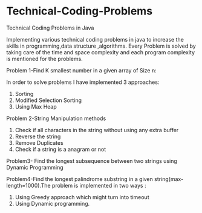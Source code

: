 # Technical-Coding-Problems
Technical Coding Problems in Java

Implementing various technical coding problems in java to increase the skills in programming,data structure ,algorithms.
Every Problem is solved by taking care of the time and space complexity and each program complexity is mentioned for the problems.

Problem 1-Find K smallest number in a given array of Size n:

In order to solve problems I have implemented 3 approaches:
  <ol><li>Sorting</li><li>Modified Selection Sorting</li><li>Using Max Heap</li></li></ol>
  
Problem 2-String Manipulation methods
<ol><li>Check if all characters in the string without using any extra buffer</li><li>Reverse the string</li><li>Remove Duplicates</li></li><li>Check if a string is a anagram or not</li></ol>

Problem3- Find the longest subsequence between two strings using Dynamic Programming

Problem4-Find the longest palindrome substring in a given string(max-length=1000).The problem is implemented in two ways :
<ol><li>Using Greedy approach which might turn into timeout </li><li>Using Dynamic programming.</li></ol>
